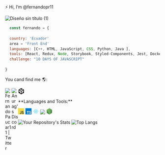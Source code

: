 :zap: Hi, I’m @fernandopr11

![Diseño sin título (1)](https://user-images.githubusercontent.com/76860968/119175693-c36f1b80-ba2f-11eb-8710-f2472c04f0e8.png)

``` js
  const fernando = {
  
  country: 'Ecuador'
  area = 'Front End'
  languages: [C++, HTML, JavaScript, CSS, Python, Java ],
  tools: [React, Redux, Node, Storybook, Styled-Components, Jest, Docker],
  challenge: "10 DAYS OF JAVASCRIPT"
  
}
```
You cand find me 🌎:

<a href="https://twitter.com/FernandoPauca11">
  <img align="left" alt="FernandoPaucar11 | Twitter" width="21px" src="https://raw.githubusercontent.com/anuraghazra/anuraghazra/master/assets/twitter.svg" />
</a>
<a href="https://discord.gg/VK4k3Br">
  <img align="left" alt="Anurag's Discord" width="21px" src="https://raw.githubusercontent.com/anuraghazra/anuraghazra/master/assets/discord-round.svg" />
</a>
<a href="https://codesandbox.io/u/anuraghazra">
  <img align="left" alt="Anurag Hazra | CodeSandbox" width="20px" src="https://raw.githubusercontent.com/anuraghazra/anuraghazra/master/assets/codesandbox.svg" />
</a>
<br />
<br />
**Languages and Tools:**  

<code><img height="20" src="https://raw.githubusercontent.com/github/explore/80688e429a7d4ef2fca1e82350fe8e3517d3494d/topics/javascript/javascript.png"></code>
<code><img height="20" src="https://raw.githubusercontent.com/github/explore/80688e429a7d4ef2fca1e82350fe8e3517d3494d/topics/typescript/typescript.png"></code>
<code><img height="20" src="https://raw.githubusercontent.com/github/explore/80688e429a7d4ef2fca1e82350fe8e3517d3494d/topics/react/react.png"></code>
<code><img height="20" src="https://upload.wikimedia.org/wikipedia/commons/thumb/1/18/ISO_C%2B%2B_Logo.svg/1200px-ISO_C%2B%2B_Logo.svg.png"></code>
<code><img height="20" src="https://raw.githubusercontent.com/github/explore/80688e429a7d4ef2fca1e82350fe8e3517d3494d/topics/nodejs/nodejs.png"></code>    

![Your Repository's Stats](https://github-readme-stats.vercel.app/api?username=fernandopr11&show_icons&theme=tokyonight)
![Top Langs](https://github-readme-stats.vercel.app/api/top-langs/?username=fernandopr11&layout=compact&theme=tokyonight)



